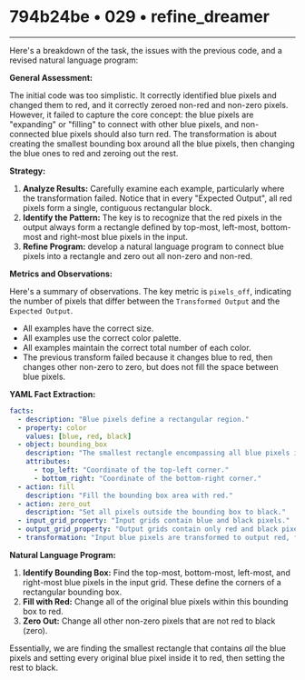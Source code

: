 # 794b24be • 029 • refine_dreamer

---
Here's a breakdown of the task, the issues with the previous code, and a revised natural language program:

**General Assessment:**

The initial code was too simplistic. It correctly identified blue pixels and changed them to red, and it correctly zeroed non-red and non-zero pixels. However, it failed to capture the core concept: the blue pixels are "expanding" or "filling" to connect with other blue pixels, and non-connected blue pixels should also turn red. The transformation is about creating the smallest bounding box around all the blue pixels, then changing the blue ones to red and zeroing out the rest.

**Strategy:**

1.  **Analyze Results:** Carefully examine each example, particularly where the transformation failed. Notice that in every "Expected Output", all red pixels form a single, contiguous rectangular block.
2.  **Identify the Pattern:** The key is to recognize that the red pixels in the output always form a rectangle defined by top-most, left-most, bottom-most and right-most blue pixels in the input.
3. **Refine Program:** develop a natural language program to connect blue pixels
    into a rectangle and zero out all non-zero and non-red.

**Metrics and Observations:**

Here's a summary of observations. The key metric is `pixels_off`, indicating the number of pixels that differ between the `Transformed Output` and the `Expected Output`.

*   All examples have the correct size.
*   All examples use the correct color palette.
*   All examples maintain the correct total number of each color.
* The previous transform failed because it changes blue to red, then changes other non-zero to zero, but does not fill the space between blue pixels.

**YAML Fact Extraction:**

```yaml
facts:
  - description: "Blue pixels define a rectangular region."
  - property: color
    values: [blue, red, black]
  - object: bounding_box
    description: "The smallest rectangle encompassing all blue pixels in the input."
    attributes:
      - top_left: "Coordinate of the top-left corner."
      - bottom_right: "Coordinate of the bottom-right corner."
  - action: fill
    description: "Fill the bounding box area with red."
  - action: zero_out
    description: "Set all pixels outside the bounding box to black."
  - input_grid_property: "Input grids contain blue and black pixels."
  - output_grid_property: "Output grids contain only red and black pixels."
  - transformation: "Input blue pixels are transformed to output red, filling the minimum bounding rectangle"
```

**Natural Language Program:**

1.  **Identify Bounding Box:** Find the top-most, bottom-most, left-most, and right-most blue pixels in the input grid. These define the corners of a rectangular bounding box.
2.  **Fill with Red:** Change all of the original blue pixels within this bounding box to red.
3.  **Zero Out:** Change all other non-zero pixels that are not red to black (zero).

Essentially, we are finding the smallest rectangle that contains *all* the blue pixels and setting every original blue pixel inside it to red, then setting the rest to black.

